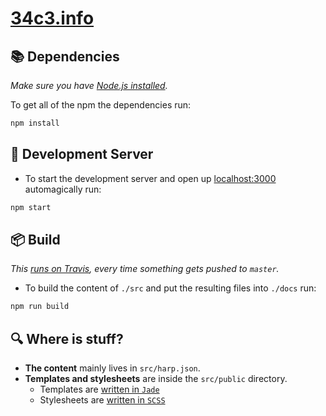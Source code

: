 # [34c3.info](http://34c3.info)

## 📚 Dependencies

_Make sure you have [Node.js installed](https://nodejs.org)._

To get all of the npm the dependencies run:

```sh
npm install
```


## 🚧 Development Server

* To start the development server and open up [localhost:3000](http://localhost:3000) automagically run:

```sh
npm start
```


## 📦 Build

_This [runs on Travis](https://travis-ci.org/optikfluffel/34c3.info), every time something gets pushed to `master`._

* To build the content of `./src` and put the resulting files into `./docs` run:

```sh
npm run build
```

## 🔍 Where is stuff?

* __The content__ mainly lives in `src/harp.json`.
* __Templates and stylesheets__ are inside the `src/public` directory.
  * Templates are [written in `Jade`](http://jade-lang.com)
  * Stylesheets are [written in `SCSS`](http://sass-lang.com/guide)
